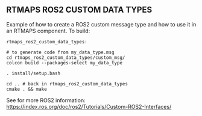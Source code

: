 ## RTMAPS ROS2 CUSTOM DATA TYPES

Example of how to create a ROS2 custom message type and how to use it in an RTMAPS component.
To build:

    rtmaps_ros2_custom_data_types:

    # to generate code from my_data_type.msg 
    cd rtmaps_ros2_custom_data_types/custom_msg/
    colcon build --packages-select my_data_type

    . install/setup.bash

    cd .. # back in rtmaps_ros2_custom_data_types
    cmake . && make


See for more ROS2 information: https://index.ros.org/doc/ros2/Tutorials/Custom-ROS2-Interfaces/



